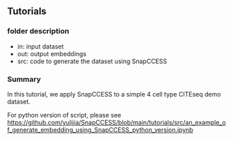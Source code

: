 ## Tutorials

### folder description

- in: input dataset
- out: output embeddings
- src: code to generate the dataset using SnapCCESS

### Summary

In this tutorial, we apply SnapCCESS to a simple 4 cell type CITEseq demo dataset.

For python version of script, please see https://github.com/yulijia/SnapCCESS/blob/main/tutorials/src/an_example_of_generate_embedding_using_SnapCCESS_python_version.ipynb